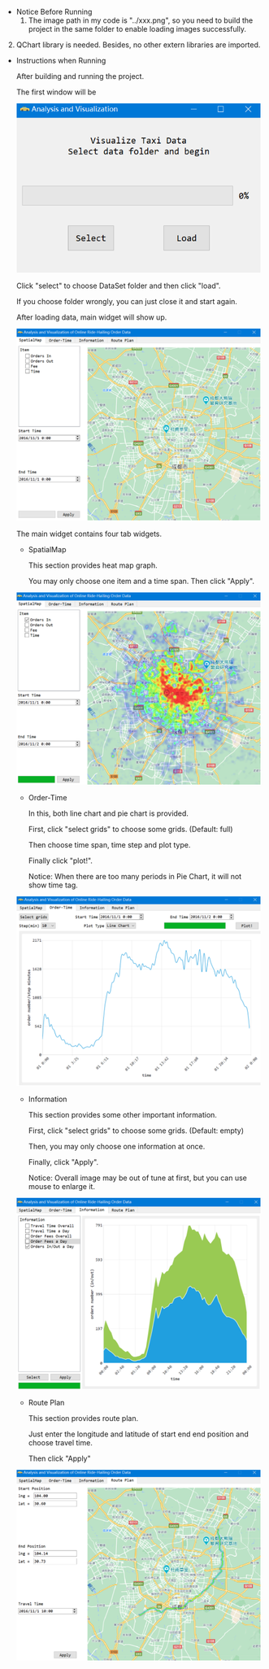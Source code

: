 - Notice Before Running
  1. The image path in my code is "../xxx.png", so you need to build the project in the same folder to enable loading images successfully.
  
2. QChart library is needed. Besides, no other extern libraries are imported.
  
     

- Instructions when Running

  After building and running the project.

  The first window will be

  ![](images/p1.png)

  Click "select" to choose DataSet folder and then click "load".

  If you choose folder wrongly, you can just close it and start again.

  After loading data, main widget will show up.

  ![](images/p2.png)

  The main widget contains four tab widgets.

  - SpatialMap

    This section provides heat map graph. 
  
    You may only choose one item and a time span. Then click "Apply".
  
  ![](images/p3.png)
  
  - Order-Time
  
    In this, both line chart and pie chart is provided.
  
    First, click "select grids" to choose some grids. (Default: full)
  
    Then choose time span, time step and plot type.
  
    Finally click "plot!".
  
    Notice: When there are too many periods in Pie Chart, it will not show time tag.
  
  ![](images/p4.png)
  
  - Information
  
    This section provides some other important information.
  
    First, click "select grids" to choose some grids. (Default: empty)
  
    Then, you may only choose one information at once.
  
    Finally, click "Apply".
  
    Notice: Overall image may be out of tune at first, but you can use mouse to enlarge it.
  
  ![](images/p5.png)
  
  - Route Plan
  
    This section provides route plan.
  
    Just enter the longitude and latitude of start end end position and choose travel time.
  
    Then click "Apply"
  
  ![](images/p6.png)